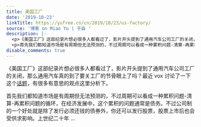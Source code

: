```yaml
---
title: 美国工厂
date: '2019-10-23'
linkTitle: https://yufree.cn/cn/2019/10/23/us-factory/
source: '博客 on Miao Yu | 于淼 '
description: |-
  <p>《美国工厂》这部纪录片想必很多人都看过了，影片开头提到了通用汽车公司工厂的关闭，那么通用汽车真的到了要关工厂的节骨眼上了吗？最近 vox 讨论了一下这个<a href="https://youtu.be/ylLTMYt24lA?list=PL3l4wTz7XdxY3NkBNct02JpgOuNqrqgLj">话题</a>，有很多有意思的观点这里分析下。</p>
  <p>首先我们都知道市场是有周期但无法预测的，不过周期可以看成一种累积问题-清算-再累积问题的循环，在经济发展中，这个累积的问题通常是债务。不过公司制的一个好处就是除了发行必须还钱的债券外，你还可以发行股票，股票上市后也会受供求影响。上世纪二十年 ...
disable_comments: true
---
```

<p>《美国工厂》这部纪录片想必很多人都看过了，影片开头提到了通用汽车公司工厂的关闭，那么通用汽车真的到了要关工厂的节骨眼上了吗？最近 vox 讨论了一下这个<a href="https://youtu.be/ylLTMYt24lA?list=PL3l4wTz7XdxY3NkBNct02JpgOuNqrqgLj">话题</a>，有很多有意思的观点这里分析下。</p>
<p>首先我们都知道市场是有周期但无法预测的，不过周期可以看成一种累积问题-清算-再累积问题的循环，在经济发展中，这个累积的问题通常是债务。不过公司制的一个好处就是除了发行必须还钱的债券外，你还可以发行股票，股票上市后也会受供求影响。上世纪二十年 ...